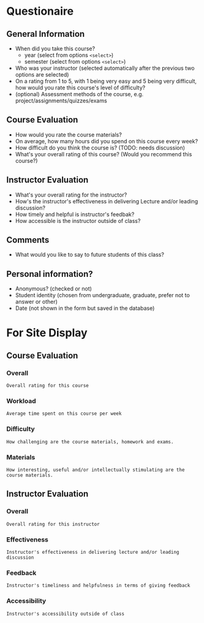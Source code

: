 # Questionaire

## General Information
* When did you take this course?
    * year (select from options `<select>`)
    * semester (select from options `<select>`)
* Who was your instructor (selected automatically after the previous two options are selected)
* On a rating from 1 to 5, with 1 being very easy and 5 being very difficult, how would you rate this course's level of difficulty?
* (optional) Assessment methods of the course, e.g. project/assignments/quizzes/exams

## Course Evaluation
* How would you rate the course materials? 
* On average, how many hours did you spend on this course every week?
* How difficult do you think the course is? (TODO: needs discussion)
* What's your overall rating of this course? (Would you recommend this course?)

## Instructor Evaluation
* What's your overall rating for the instructor?
* How's the instructor's effectiveness in delivering Lecture and/or leading discussion?
* How timely and helpful is instructor's feedbak?
* How accessible is the instructor outside of class?

## Comments
* What would you like to say to future students of this class?

## Personal information?
* Anonymous? (checked or not)
* Student identity (chosen from undergraduate, graduate, prefer not to answer or other)
* Date (not shown in the form but saved in the database)

# For Site Display
## Course Evaluation
### Overall
    Overall rating for this course
### Workload
    Average time spent on this course per week
### Difficulty
    How challenging are the course materials, homework and exams.
### Materials
    How interesting, useful and/or intellectually stimulating are the course materials.
## Instructor Evaluation
### Overall
    Overall rating for this instructor
### Effectiveness 
    Instructor's effectiveness in delivering lecture and/or leading discussion
### Feedback 
    Instructor's timeliness and helpfulness in terms of giving feedback
### Accessibility 
    Instructor's accessibility outside of class
